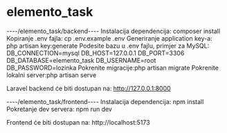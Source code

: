 # elemento_task
----/elemento_task/backend----
Instalacija dependencija: composer install
Kopiranje .env fajla: cp .env.example .env
Generiranje application key-a: php artisan key:generate
Podesite bazu u .env fajlu, primjer za MySQL:
DB_CONNECTION=mysql
DB_HOST=127.0.0.1
DB_PORT=3306
DB_DATABASE=elemento_task
DB_USERNAME=root
DB_PASSWORD=lozinka
Pokrenite migracije:php artisan migrate
Pokrenite lokalni server:php artisan serve

Laravel backend će biti dostupan na: http://127.0.0.1:8000

----/elemento_task/frontend----
Instalacija dependencija: npm install
Pokretanje dev servera: npm run dev

Frontend će biti dostupan na: http://localhost:5173
